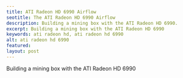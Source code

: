 ```yaml
---
title: ATI Radeon HD 6990 Airflow
seotitle: The ATI Radeon HD 6990 Airflow
description: Building a mining box with the ATI Radeon HD 6990.
excerpt: Building a mining box with the ATI Radeon HD 6990
keywords: ati radeon hd, ati radeon hd 6990
alt: ati radeon hd 6990
featured: 
layout: post
---
```


<p>Building a mining box with the ATI Radeon HD 6990</p>


